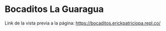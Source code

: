 # Bocaditos La Guaragua

Link de la vista previa a la página: https://bocaditos.erickpatriciopa.repl.co/